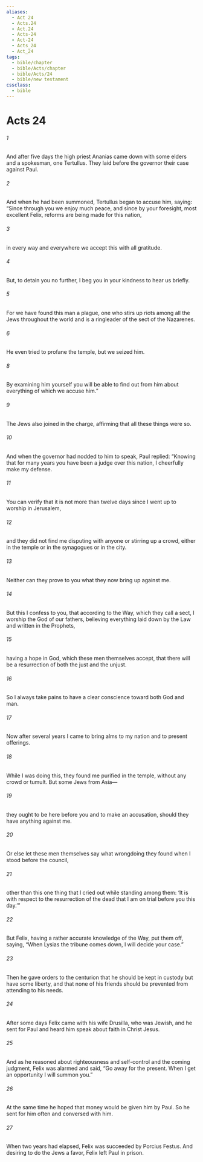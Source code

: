 ```yaml
---
aliases:
  - Act 24
  - Acts.24
  - Act.24
  - Acts-24
  - Act-24
  - Acts_24
  - Act_24
tags:
  - bible/chapter
  - bible/Acts/chapter
  - bible/Acts/24
  - bible/new testament
cssclass:
  - bible
---
```


# Acts 24

###### 1
And after five days the high priest Ananias came down with some elders and a spokesman, one Tertullus. They laid before the governor their case against Paul.
###### 2
And when he had been summoned, Tertullus began to accuse him, saying: “Since through you we enjoy much peace, and since by your foresight, most excellent Felix, reforms are being made for this nation,
###### 3
in every way and everywhere we accept this with all gratitude.
###### 4
But, to detain you no further, I beg you in your kindness to hear us briefly.
###### 5
For we have found this man a plague, one who stirs up riots among all the Jews throughout the world and is a ringleader of the sect of the Nazarenes.
###### 6
He even tried to profane the temple, but we seized him.
###### 8
By examining him yourself you will be able to find out from him about everything of which we accuse him.”
###### 9
The Jews also joined in the charge, affirming that all these things were so.
###### 10
And when the governor had nodded to him to speak, Paul replied: “Knowing that for many years you have been a judge over this nation, I cheerfully make my defense.
###### 11
You can verify that it is not more than twelve days since I went up to worship in Jerusalem,
###### 12
and they did not find me disputing with anyone or stirring up a crowd, either in the temple or in the synagogues or in the city.
###### 13
Neither can they prove to you what they now bring up against me.
###### 14
But this I confess to you, that according to the Way, which they call a sect, I worship the God of our fathers, believing everything laid down by the Law and written in the Prophets,
###### 15
having a hope in God, which these men themselves accept, that there will be a resurrection of both the just and the unjust.
###### 16
So I always take pains to have a clear conscience toward both God and man.
###### 17
Now after several years I came to bring alms to my nation and to present offerings.
###### 18
While I was doing this, they found me purified in the temple, without any crowd or tumult. But some Jews from Asia—
###### 19
they ought to be here before you and to make an accusation, should they have anything against me.
###### 20
Or else let these men themselves say what wrongdoing they found when I stood before the council,
###### 21
other than this one thing that I cried out while standing among them: ‘It is with respect to the resurrection of the dead that I am on trial before you this day.’”
###### 22
But Felix, having a rather accurate knowledge of the Way, put them off, saying, “When Lysias the tribune comes down, I will decide your case.”
###### 23
Then he gave orders to the centurion that he should be kept in custody but have some liberty, and that none of his friends should be prevented from attending to his needs.
###### 24
After some days Felix came with his wife Drusilla, who was Jewish, and he sent for Paul and heard him speak about faith in Christ Jesus.
###### 25
And as he reasoned about righteousness and self-control and the coming judgment, Felix was alarmed and said, “Go away for the present. When I get an opportunity I will summon you.”
###### 26
At the same time he hoped that money would be given him by Paul. So he sent for him often and conversed with him.
###### 27
When two years had elapsed, Felix was succeeded by Porcius Festus. And desiring to do the Jews a favor, Felix left Paul in prison.


